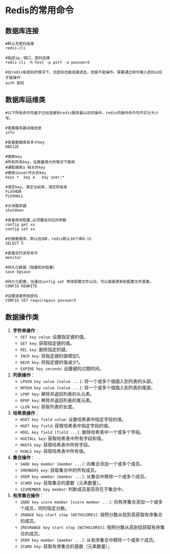 # Redis的常用命令

## 数据库连接

```
#默认无密码连接
redis-cli

#指定ip，端口，密码连接
redis-cli -h host -p port -a password

#在redis有密码的情况下，无密码也能连接进去，但是不能操作，需要通过命令输入密码以后才能操作
auth 密码
```

## 数据库运维类

```
#以下所有命令均基于已经连接到redis服务器以后的操作，redis的操作命令均不区分大小写。

#查看服务器详细信息
info

#查看数据库有多少key
DBSIZE

#搜索key
#所有所有key，在数量很大的情况下慎用
#通配搜索a 相关的key
#搜索以user开头的key
keys *  key a   key user:*

#清空key，清空当前库，清空所有库
FLUSHDB  
FLUSHALL

#关闭服务器
shutdown

#查看修改配置,必须要加对应的参数 
config get xx
config set xx

#切换数据库，默认在0库，redis默认16个库0-15
SELECT 5

#查看实时读写命令
monitor

#持久化数据（阻塞和非阻塞）
save bgsave

#持久化配置，当通过config set 修改配置文件以后，可以直接更新到配置文件里面。
CONFIG REWRITE

#设置或者修改密码
CONFIG SET requirepass password
```



## 数据操作类

1. **字符串操作**：
   - `SET key value`: 设置指定键的值。
   - `GET key`: 获取指定键的值。
   - `DEL key`: 删除指定的键。
   - `INCR key`: 将指定键的值增加1。
   - `DECR key`: 将指定键的值减少1。
   - `EXPIRE key seconds`: 设置键的过期时间。
2. **列表操作**：
   - `LPUSH key value [value ...]`: 将一个或多个值插入到列表的头部。
   - `RPUSH key value [value ...]`: 将一个或多个值插入到列表的尾部。
   - `LPOP key`: 移除并返回列表的头元素。
   - `RPOP key`: 移除并返回列表的尾元素。
   - `LLEN key`: 获取列表的长度。
3. **哈希表操作**：
   - `HSET key field value`: 设置哈希表中指定字段的值。
   - `HGET key field`: 获取哈希表中指定字段的值。
   - `HDEL key field [field ...]`: 删除哈希表中一个或多个字段。
   - `HGETALL key`: 获取哈希表中所有字段和值。
   - `HKEYS key`: 获取哈希表中所有字段。
   - `HVALS key`: 获取哈希表中所有值。
4. **集合操作**：
   - `SADD key member [member ...]`: 向集合添加一个或多个成员。
   - `SMEMBERS key`: 获取集合中的所有成员。
   - `SREM key member [member ...]`: 从集合中移除一个或多个成员。
   - `SCARD key`: 获取集合的基数（元素数量）。
   - `SISMEMBER key member`: 判断成员是否存在于集合中。
5. **有序集合操作**：
   - `ZADD key score member [score member ...]`: 向有序集合添加一个或多个成员，同时指定分数。
   - `ZRANGE key start stop [WITHSCORES]`: 按照分数从低到高获取有序集合的成员。
   - `ZREVRANGE key start stop [WITHSCORES]`: 按照分数从高到低获取有序集合的成员。
   - `ZREM key member [member ...]`: 从有序集合中移除一个或多个成员。
   - `ZCARD key`: 获取有序集合的基数（元素数量）。

